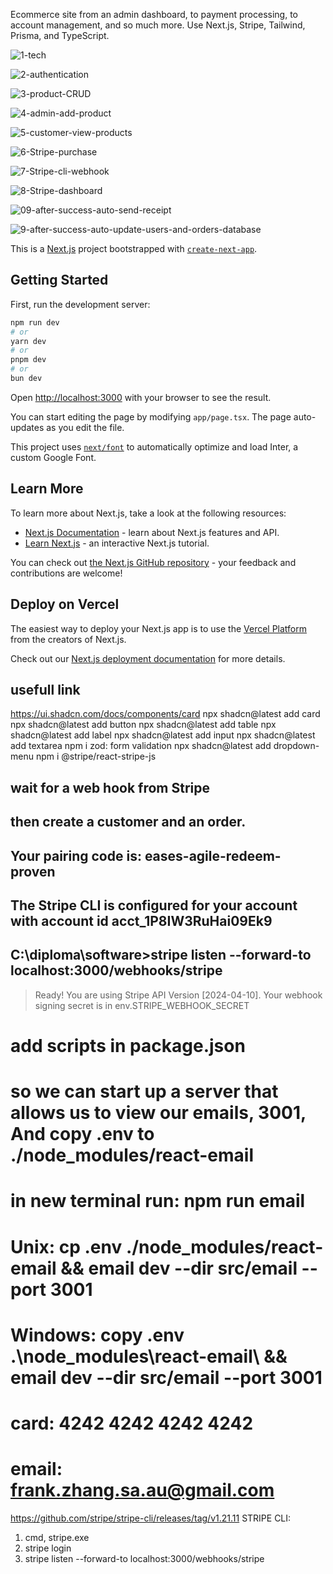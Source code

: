 Ecommerce site from an admin dashboard, to payment processing, to account management, and so much more. 
Use Next.js, Stripe, Tailwind, Prisma, and TypeScript.

![1-tech](https://github.com/user-attachments/assets/17bef1b3-9ee3-462f-979f-6fbd7696f405)

![2-authentication](https://github.com/user-attachments/assets/572155fe-8326-4307-b549-28925b9e45b9)

![3-product-CRUD](https://github.com/user-attachments/assets/202f7055-a721-4622-b5ec-890b2a4a281a)

![4-admin-add-product](https://github.com/user-attachments/assets/7acecf51-97ee-49e6-83c0-687831c8e891)

![5-customer-view-products](https://github.com/user-attachments/assets/415e88f6-e9bb-49a8-9e68-8d19cff5866b)

![6-Stripe-purchase](https://github.com/user-attachments/assets/39e49152-791f-4c8b-88bd-591c1510750d)

![7-Stripe-cli-webhook](https://github.com/user-attachments/assets/9b6f243f-ba88-4c1f-aec4-13660717b8f2)

![8-Stripe-dashboard](https://github.com/user-attachments/assets/b7e8cede-a763-4fcb-9e31-2c96afc7afe7)

![09-after-success-auto-send-receipt](https://github.com/user-attachments/assets/ffe1b258-afc8-4662-8cbd-1783e7ba1505)

![9-after-success-auto-update-users-and-orders-database](https://github.com/user-attachments/assets/99ba304d-bc60-4138-bfef-c0d4cb1988f7)


This is a [Next.js](https://nextjs.org/) project bootstrapped with [`create-next-app`](https://github.com/vercel/next.js/tree/canary/packages/create-next-app).

## Getting Started

First, run the development server:

```bash
npm run dev
# or
yarn dev
# or
pnpm dev
# or
bun dev
```

Open [http://localhost:3000](http://localhost:3000) with your browser to see the result.

You can start editing the page by modifying `app/page.tsx`. The page auto-updates as you edit the file.

This project uses [`next/font`](https://nextjs.org/docs/basic-features/font-optimization) to automatically optimize and load Inter, a custom Google Font.

## Learn More

To learn more about Next.js, take a look at the following resources:

- [Next.js Documentation](https://nextjs.org/docs) - learn about Next.js features and API.
- [Learn Next.js](https://nextjs.org/learn) - an interactive Next.js tutorial.

You can check out [the Next.js GitHub repository](https://github.com/vercel/next.js/) - your feedback and contributions are welcome!

## Deploy on Vercel

The easiest way to deploy your Next.js app is to use the [Vercel Platform](https://vercel.com/new?utm_medium=default-template&filter=next.js&utm_source=create-next-app&utm_campaign=create-next-app-readme) from the creators of Next.js.

Check out our [Next.js deployment documentation](https://nextjs.org/docs/deployment) for more details.


## usefull link
https://ui.shadcn.com/docs/components/card
npx shadcn@latest add card
npx shadcn@latest add button
npx shadcn@latest add table 
npx shadcn@latest add label 
npx shadcn@latest add input
npx shadcn@latest add textarea
npm i zod: form validation
npx shadcn@latest add dropdown-menu
npm i @stripe/react-stripe-js

## wait for a web hook from Stripe
## then create a customer and an order.
## Your pairing code is: eases-agile-redeem-proven
## The Stripe CLI is configured for your account with account id acct_1P8IW3RuHai09Ek9
## C:\diploma\software>stripe listen --forward-to  localhost:3000/webhooks/stripe
> Ready! You are using Stripe API Version [2024-04-10]. Your webhook signing secret is in env.STRIPE_WEBHOOK_SECRET

# add scripts in package.json
# so we can start up a server that allows us to view our emails, 3001, And copy .env to ./node_modules/react-email
# in new terminal run: npm run email
# Unix: cp .env ./node_modules/react-email && email dev --dir src/email --port 3001
# Windows: copy .env .\\node_modules\\react-email\\ && email dev --dir src/email --port 3001

# card: 4242 4242 4242 4242
# email: frank.zhang.sa.au@gmail.com

https://github.com/stripe/stripe-cli/releases/tag/v1.21.11
STRIPE CLI:
1. cmd, stripe.exe
2. stripe login
3.  stripe listen --forward-to localhost:3000/webhooks/stripe

